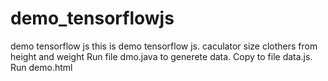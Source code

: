 # demo_tensorflowjs
demo tensorflow js
this is demo tensorflow js. caculator size clothers from height and weight
Run file dmo.java to generete data. Copy to file data.js. Run demo.html
